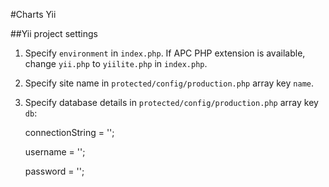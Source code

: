 #Charts Yii

##Yii project settings

1. Specify `environment` in ``index.php``. If APC PHP extension is available, change ``yii.php``
to ``yiilite.php`` in ``index.php``.

2. Specify site name in ``protected/config/production.php`` array key ``name``.

3. Specify database details in ``protected/config/production.php`` array key ``db``:

    connectionString = '';

    username = '';

    password = '';
